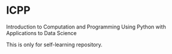 # ICPP
Introduction to Computation and Programming Using Python with Applications to Data Science

This is only for self-learning repository.
